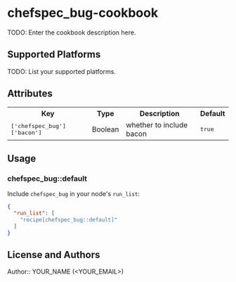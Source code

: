 # chefspec_bug-cookbook

TODO: Enter the cookbook description here.

## Supported Platforms

TODO: List your supported platforms.

## Attributes

<table>
  <tr>
    <th>Key</th>
    <th>Type</th>
    <th>Description</th>
    <th>Default</th>
  </tr>
  <tr>
    <td><tt>['chefspec_bug']['bacon']</tt></td>
    <td>Boolean</td>
    <td>whether to include bacon</td>
    <td><tt>true</tt></td>
  </tr>
</table>

## Usage

### chefspec_bug::default

Include `chefspec_bug` in your node's `run_list`:

```json
{
  "run_list": [
    "recipe[chefspec_bug::default]"
  ]
}
```

## License and Authors

Author:: YOUR_NAME (<YOUR_EMAIL>)
